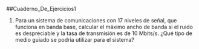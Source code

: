 ##Cuaderno_De_Ejercicios1
1. Para un sistema de comunicaciones con 17 niveles de señal, que funciona en banda 
base, calcular el máximo ancho de banda si el ruido es despreciable y la tasa de 
transmisión es de 10 Mbits/s. ¿Qué tipo de medio guiado se podría utilizar para el 
sistema? 
